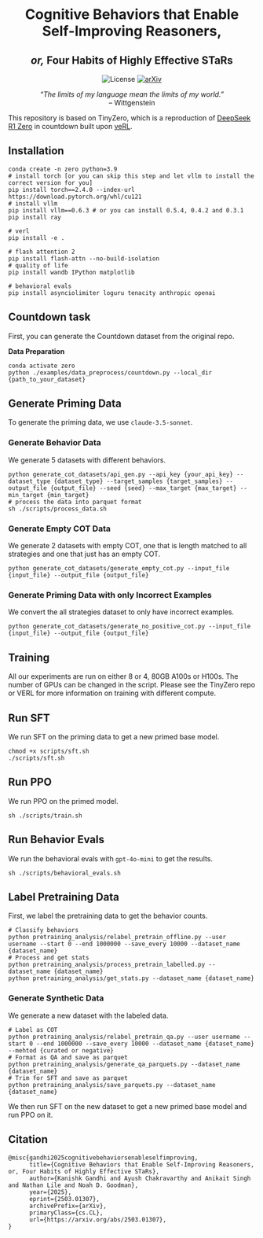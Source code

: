<h1 align="center">Cognitive Behaviors that Enable Self-Improving Reasoners,</h1>
<h2 align="center"><em>or,</em> Four Habits of Highly Effective STaRs</h2>

<p align="center">
  <img src="https://img.shields.io/badge/License-Apache 2.0-green" alt="License">
  <a href="https://arxiv.org/abs/2503.01307" target="_blank" rel="noopener noreferrer">
    <img src="https://img.shields.io/badge/arXiv-2503.01307-b31b1b.svg" alt="arXiv">
  </a>
</p>

<p align="center">
  <em>“The limits of my language mean the limits of my world.”</em><br>
  – Wittgenstein
</p>


This repository is based on TinyZero, which is a reproduction of [DeepSeek R1 Zero](https://github.com/deepseek-ai/DeepSeek-R1) in countdown built upon [veRL](https://github.com/volcengine/verl).

## Installation

```
conda create -n zero python=3.9
# install torch [or you can skip this step and let vllm to install the correct version for you]
pip install torch==2.4.0 --index-url https://download.pytorch.org/whl/cu121
# install vllm
pip install vllm==0.6.3 # or you can install 0.5.4, 0.4.2 and 0.3.1
pip install ray

# verl
pip install -e .

# flash attention 2
pip install flash-attn --no-build-isolation
# quality of life
pip install wandb IPython matplotlib

# behavioral evals
pip install asynciolimiter loguru tenacity anthropic openai
```

## Countdown task
First, you can generate the Countdown dataset from the original repo.

**Data Preparation**
```
conda activate zero
python ./examples/data_preprocess/countdown.py --local_dir {path_to_your_dataset}
```

## Generate Priming Data
To generate the priming data, we use `claude-3.5-sonnet`.

### Generate Behavior Data
We generate 5 datasets with different behaviors.
```
python generate_cot_datasets/api_gen.py --api_key {your_api_key} --dataset_type {dataset_type} --target_samples {target_samples} --output_file {output_file} --seed {seed} --max_target {max_target} --min_target {min_target}
# process the data into parquet format
sh ./scripts/process_data.sh
```
### Generate Empty COT Data
We generate 2 datasets with empty COT, one that is length matched to all strategies and one that just has an empty COT.
```
python generate_cot_datasets/generate_empty_cot.py --input_file {input_file} --output_file {output_file}
```

### Generate Priming Data with only Incorrect Examples
We convert the all strategies dataset to only have incorrect examples.
```
python generate_cot_datasets/generate_no_positive_cot.py --input_file {input_file} --output_file {output_file}
```

## Training
All our experiments are run on either 8 or 4, 80GB A100s or H100s.
The number of GPUs can be changed in the script. Please see the TinyZero repo or VERL for more information on training with different compute.

## Run SFT
We run SFT on the priming data to get a new primed base model.
```
chmod +x scripts/sft.sh
./scripts/sft.sh
```

## Run PPO
We run PPO on the primed model.
```
sh ./scripts/train.sh
```

## Run Behavior Evals
We run the behavioral evals with `gpt-4o-mini` to get the results.
```
sh ./scripts/behavioral_evals.sh
```

## Label Pretraining Data
First, we label the pretraining data to get the behavior counts.
```
# Classify behaviors
python pretraining_analysis/relabel_pretrain_offline.py --user username --start 0 --end 1000000 --save_every 10000 --dataset_name {dataset_name}
# Process and get stats
python pretraining_analysis/process_pretrain_labelled.py --dataset_name {dataset_name}
python pretraining_analysis/get_stats.py --dataset_name {dataset_name}
```
### Generate Synthetic Data
We generate a new dataset with the labeled data.
```
# Label as COT
python pretraining_analysis/relabel_pretrain_qa.py --user username --start 0 --end 1000000 --save_every 10000 --dataset_name {dataset_name} --mehtod {curated or negative}
# Format as QA and save as parquet
python pretraining_analysis/generate_qa_parquets.py --dataset_name {dataset_name}
# Trim for SFT and save as parquet
python pretraining_analysis/save_parquets.py --dataset_name {dataset_name}
```
We then run SFT on the new dataset to get a new primed base model and run PPO on it.

## Citation
```
@misc{gandhi2025cognitivebehaviorsenableselfimproving,
      title={Cognitive Behaviors that Enable Self-Improving Reasoners, or, Four Habits of Highly Effective STaRs}, 
      author={Kanishk Gandhi and Ayush Chakravarthy and Anikait Singh and Nathan Lile and Noah D. Goodman},
      year={2025},
      eprint={2503.01307},
      archivePrefix={arXiv},
      primaryClass={cs.CL},
      url={https://arxiv.org/abs/2503.01307}, 
}
```
